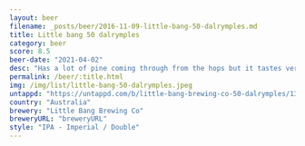 ```yaml
---
layout: beer
filename: _posts/beer/2016-11-09-little-bang-50-dalrymples.md
title: Little bang 50 dalrymples
category: beer
score: 8.5
beer-date: "2021-04-02"
desc: "Has a lot of pine coming through from the hops but it tastes very fresh. A strong beer to savour and enjoy"
permalink: /beer/:title.html
img: /img/list/little-bang-50-dalrymples.jpeg
untappd: "https://untappd.com/b/little-bang-brewing-co-50-dalrymples/1398082"
country: "Australia"
brewery: "Little Bang Brewing Co"
breweryURL: "breweryURL"
style: "IPA - Imperial / Double"
---
```

